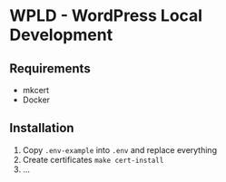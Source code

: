 # WPLD - WordPress Local Development

## Requirements

- mkcert
- Docker

## Installation

1. Copy `.env-example` into `.env` and replace everything
2. Create certificates `make cert-install`
3. ...
